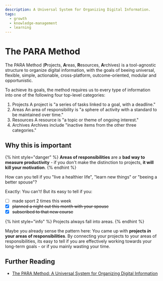 ```yaml
---
description: A Universal System for Organizing Digital Information.
tags:
  - growth
  - knowledge-management
  - learning
---
```


# The PARA Method

The PARA Method (**P**rojects, **A**reas, **R**esources, **A**rchives) is a tool-agnostic structure to organize digital information,
with the goals of beeing universal, flexible, simple, actionable, cross-platform, outcome-oriented, modular and opportunistic.

To achieve its goals, the method requires us to every type of information into one of the following four top-level categories:

1. Projects
  A project is "a series of tasks linked to a goal, with a deadline."
2. Areas
  An area of responsibility is "a sphere of activity with a standard to be maintained over time."
3. Resources
  A resource is "a topic or theme of ongoing interest."
4. Archives
  Archives include "inactive items from the other three categories."

## Why this is important

{% hint style="danger" %}
**Areas of responsibilities** are a **bad way to measure productivity** - if you don't make the distinction to projects, **it will kill your motivation**.
{% endhint %}

How can you tell if you "live a healthier life", "learn new things" or "beeing a better spouse"?

Exactly: You can't! But its easy to tell if you:

- [ ] made sport 2 times this week
- [x] ~~planned a night out this month with your spouse~~
- [x] ~~subscribed to that new course~~

{% hint style="info" %}
Projects always fall into areas.
{% endhint %}

Maybe you already sense the pattern here: You came up with **projects _in_ your areas of responsibilities**. By connecting your projects to your areas of responsibilities, its easy to tell if you are effectively working towards your long-term goals - or if you mainly wasting your time.

## Further Reading

- [The PARA Method: A Universal System for Organizing Digital Information](https://fortelabs.co/blog/para/)
